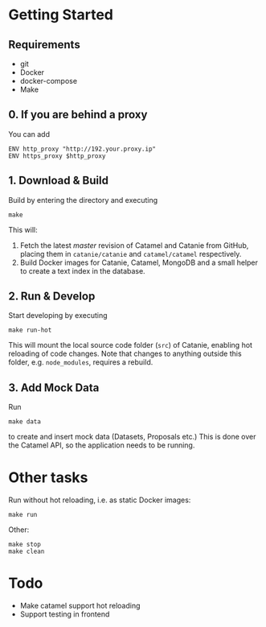 # Getting Started

## Requirements

- git
- Docker
- docker-compose
- Make
## 0. If you are behind a proxy

You can add 
```
ENV http_proxy "http://192.your.proxy.ip"
ENV https_proxy $http_proxy
```

## 1. Download & Build

Build by entering the directory and executing

    make

This will:

1. Fetch the latest *master* revision of Catamel and Catanie from GitHub, placing them in `catanie/catanie` and `catamel/catamel` respectively.
2. Build Docker images for Catanie, Catamel, MongoDB and a small helper to create a text index in the database.

## 2. Run & Develop

Start developing by executing

    make run-hot

This will mount the local source code folder (`src`) of Catanie, enabling hot reloading of code changes. Note that changes to anything outside this folder, e.g. `node_modules`, requires a rebuild.

## 3. Add Mock Data

Run

    make data

to create and insert mock data (Datasets, Proposals etc.) This is done over the Catamel API, so the application needs to be running.

# Other tasks

Run without hot reloading, i.e. as static Docker images:

    make run

Other:

    make stop
    make clean

# Todo

- Make catamel support hot reloading
- Support testing in frontend
